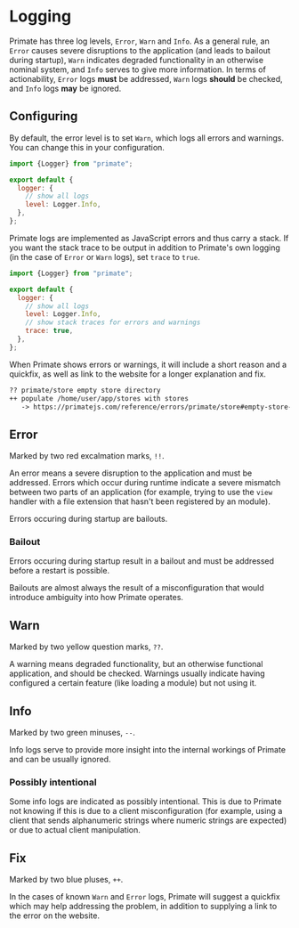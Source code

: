 # Logging

Primate has three log levels, `Error`, `Warn` and `Info`. As a general rule,
an `Error` causes severe disruptions to the application (and leads to bailout
during startup), `Warn` indicates degraded functionality in an otherwise
nominal system, and `Info` serves to give more information. In terms of
actionability, `Error` logs **must** be addressed, `Warn` logs **should** be
checked, and `Info` logs **may** be ignored.

## Configuring

By default, the error level is to set `Warn`, which logs all errors and
warnings. You can change this in your configuration.

```js primate.config.js | changing logging level
import {Logger} from "primate";

export default {
  logger: {
    // show all logs
    level: Logger.Info,
  },
};
```

Primate logs are implemented as JavaScript errors and thus carry a stack. If
you want the stack trace to be output in addition to Primate's own logging (in
the case of `Error` or `Warn` logs), set `trace` to `true`.

```js primate.config.js | activating traces
import {Logger} from "primate";

export default {
  logger: {
    // show all logs
    level: Logger.Info,
    // show stack traces for errors and warnings
    trace: true,
  },
};
```

When Primate shows errors or warnings, it will include a short reason and a
quickfix, as well as link to the website for a longer explanation and fix.

```txt
?? primate/store empty store directory
++ populate /home/user/app/stores with stores
   -> https://primatejs.com/reference/errors/primate/store#empty-store-directory
```

## Error

Marked by two red excalmation marks, `!!`.

An error means a severe disruption to the application and must be addressed.
Errors which occur during runtime indicate a severe mismatch between two parts
of an application (for example, trying to use the `view` handler with a file
extension that hasn't been registered by an module).

Errors occuring during startup are bailouts.

### Bailout

Errors occuring during startup result in a bailout and must be addressed before
a restart is possible.

Bailouts are almost always the result of a misconfiguration that would
introduce ambiguity into how Primate operates.

## Warn

Marked by two yellow question marks, `??`.

A warning means degraded functionality, but an otherwise functional
application, and should be checked. Warnings usually indicate having configured
a certain feature (like loading a module) but not using it.

## Info

Marked by two green minuses, `--`.

Info logs serve to provide more insight into the internal workings of Primate
and can be usually ignored.

### Possibly intentional

Some info logs are indicated as possibly intentional. This is due to Primate
not knowing if this is due to a client misconfiguration (for example, using
a client that sends alphanumeric strings where numeric strings are expected) or
due to actual client manipulation.

## Fix

Marked by two blue pluses, `++`.

In the cases of known `Warn` and `Error` logs, Primate will suggest a quickfix
which may help addressing the problem, in addition to supplying a link to the
error on the website.
